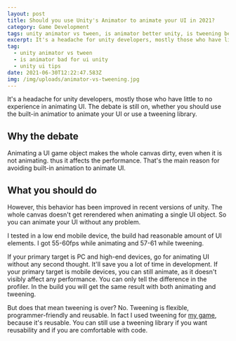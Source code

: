 ```yaml
---
layout: post
title: Should you use Unity's Animator to animate your UI in 2021?
category: Game Development
tags: unity animator vs tween, is animator better unity, is tweening better unity
excerpt: It's a headache for unity developers, mostly those who have little to no experience in animating UI. The debate is still on, whether you should use the built-in animatior to animate your UI or use a tweening library.
tag:
  - unity animator vs tween
  - is animator bad for ui unity
  - unity ui tips
date: 2021-06-30T12:22:47.583Z
img: /img/uploads/animator-vs-tweening.jpg
---
```

It's a headache for unity developers, mostly those who have little to no experience in animating UI. The debate is still on, whether you should use the built-in animatior to animate your UI or use a tweening library.

## Why the debate

Animating a UI game object makes the whole canvas dirty, even when it is not animating. thus it affects the performance. That's the main reason for avoiding built-in animation to animate UI. 
 
## What you should do

However, this behavior has been improved in recent versions of unity. The whole canvas doesn't get rerendered when animating a single UI object. So you can animate your UI without any problem. 

I tested in a low end mobile device, the build had reasonable amount of UI elements. I got 55-60fps while animating and 57-61 while tweening. 

If your primary target is PC and high-end devices, go for animating UI without any second thought. It'll save you a lot of time in development.
If your primary target is mobile devices, you can still animate, as it doesn't visibly affect any performance. You can only tell the difference in the profiler. In the build you will get the same result with both animating and tweening.

But does that mean tweening is over? No. Tweening is flexible, programmer-friendly and reusable. In fact I used tweening for [my game][game-link], because it's reusable.
You can still use a tweening library if you want reusability and if you are comfortable with code. 



[game-link]: https://strangegamestemp.itch.io/a-balls-cursed-day